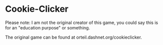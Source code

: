 # Cookie-Clicker

Please note: I am not the original creator of this game, you could say this is for an "education purpose" or something.

The original game can be found at orteil.dashnet.org/cookieclicker.
